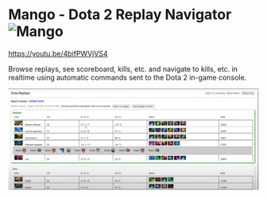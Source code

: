 # Mango - Dota 2 Replay Navigator ![Mango](https://static.wikia.nocookie.net/dota2_gamepedia/images/7/70/Enchanted_Mango_icon.png/revision/latest/scale-to-width-down/100?cb=20160530170213)

https://youtu.be/4bifPWVjVS4

Browse replays, see scoreboard, kills, etc. and navigate to kills, etc. in realtime using automatic commands sent to the Dota 2 in-game console.

![alt text](https://raw.githubusercontent.com/flooyd/mango/refs/heads/master/client/public/Mango.PNG)

